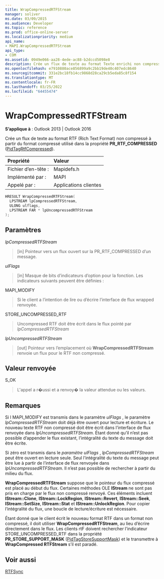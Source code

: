 ```yaml
---
title: WrapCompressedRTFStream
manager: soliver
ms.date: 03/09/2015
ms.audience: Developer
ms.topic: reference
ms.prod: office-online-server
ms.localizationpriority: medium
api_name:
- MAPI.WrapCompressedRTFStream
api_type:
- COM
ms.assetid: 0949e066-aa28-4ede-ac88-b2dccd5098e8
description: Crée un flux de texte au format Texte enrichi non compressé à partir du format compressé utilisé dans PR_RTF_COMPRESSED propriété.
ms.openlocfilehash: e7910880ace856899a9c2bb19de40c407edc8640
ms.sourcegitcommit: 331e2bc18fb14cc9868d28ca29cb5eda85c8f154
ms.translationtype: MT
ms.contentlocale: fr-FR
ms.lasthandoff: 03/25/2022
ms.locfileid: "64455474"
---
```

# <a name="wrapcompressedrtfstream"></a>WrapCompressedRTFStream

  
  
**S’applique à** : Outlook 2013 | Outlook 2016 
  
Crée un flux de texte au format RTF (Rich Text Format) non compressé à partir du format compressé utilisé dans la propriété **PR_RTF_COMPRESSED** ([PidTagRtfCompressed](pidtagrtfcompressed-canonical-property.md)). 
  
|Propriété |Valeur |
|:-----|:-----|
|Fichier d’en-tête :  <br/> |Mapidefs.h  <br/> |
|Implémenté par :  <br/> |MAPI  <br/> |
|Appelé par :  <br/> |Applications clientes  <br/> |
   
```cpp
HRESULT WrapCompressedRTFStream(
  LPSTREAM lpCompressedRTFStream,
  ULONG ulflags,
  LPSTREAM FAR * lpUncompressedRTFStream
);
```

## <a name="parameters"></a>Paramètres

 _lpCompressedRTFStream_
  
> [in] Pointeur vers un flux ouvert sur la PR_RTF_COMPRESSED d’un message. 
    
 _ulFlags_
  
> [in] Masque de bits d’indicateurs d’option pour la fonction. Les indicateurs suivants peuvent être définies :
    
MAPI_MODIFY 
  
> Si le client a l’intention de lire ou d’écrire l’interface de flux wrapped renvoyée. 
    
STORE_UNCOMPRESSED_RTF 
  
> Uncompressed RTF doit être écrit dans le flux pointé par  _lpCompressedRTFStream_
    
 _lpUncompressedRTFStream_
  
> [out] Pointeur vers l’emplacement où **WrapCompressedRTFStream** renvoie un flux pour le RTF non compressé. 
    
## <a name="return-value"></a>Valeur renvoyée

S_OK 
  
> L'appel a r�ussi et a renvoy� la valeur attendue ou les valeurs.
    
## <a name="remarks"></a>Remarques

Si l MAPI_MODIFY est transmis dans le paramètre _ulFlags_ , le paramètre  _lpCompressedRTFStream_ doit déjà être ouvert pour lecture et écriture. Le nouveau texte RTF non compressé doit être écrit dans l’interface de flux renvoyée dans  _lpUncompressedRTFStream_. Étant donné qu’il n’est pas possible d’appender le flux existant, l’intégralité du texte du message doit être écrite. 
  
Si zéro est transmis dans le _paramètre ulFlags_ ,  _lpCompressedRTFStream_ peut être ouvert en lecture seule. Seul l’intégralité du texte du message peut être lue à partir de l’interface de flux renvoyée dans  _lpUncompressedRTFStream_. Il n’est pas possible de rechercher à partir du milieu du flux. 
  
 **WrapCompressedRTFStream** suppose que le pointeur du flux compressé est placé au début du flux. Certaines méthodes OLE **IStream** ne sont pas pris en charge par le flux non compressé renvoyé. Ces éléments incluent **IStream::Clone**, **IStream::LockRegion**, **IStream::Revert**, **IStream::Seek**, **IStream::SetSize**, **IStream::Stat** et **IStream::UnlockRegion**. Pour copier l’intégralité du flux, une boucle de lecture/écriture est nécessaire. 
  
Étant donné que le client écrit le nouveau format RTF dans un format non compressé, il doit utiliser **WrapCompressedRTFStream**, au lieu d’écrire directement dans le flux. Les clients rtF doivent rechercher l’indicateur STORE_UNCOMPRESSED_RTF dans la propriété **PR_STORE_SUPPORT_MASK** ([PidTagStoreSupportMask](pidtagstoresupportmask-canonical-property.md)) et le transmettre à **WrapCompressed RTFStream** s’il est paradé. 
  
## <a name="see-also"></a>Voir aussi



[RTFSync](rtfsync.md)

